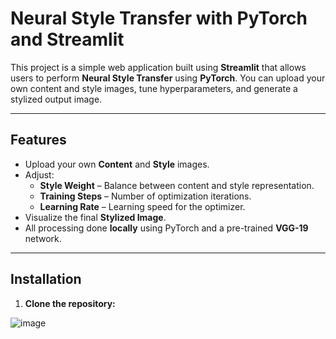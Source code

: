 #  Neural Style Transfer with PyTorch and Streamlit

This project is a simple web application built using **Streamlit** that allows users to perform **Neural Style Transfer** using **PyTorch**. You can upload your own content and style images, tune hyperparameters, and generate a stylized output image.

---

##  Features

- Upload your own **Content** and **Style** images.
- Adjust:
  -  **Style Weight** – Balance between content and style representation.
  -  **Training Steps** – Number of optimization iterations.
  -  **Learning Rate** – Learning speed for the optimizer.
- Visualize the final **Stylized Image**.
- All processing done **locally** using PyTorch and a pre-trained **VGG-19** network.

---

## Installation

1. **Clone the repository:**
   

![image](https://github.com/user-attachments/assets/ee6ba443-f736-47d0-a512-f3ca285259d4)



